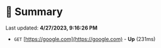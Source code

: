 # 📖 Summary
Last updated: **4/27/2023, 9:16:26 PM**

- `GET` [https://google.com](https://google.com) - **Up** (231ms)
